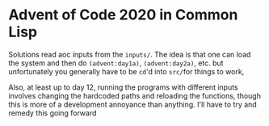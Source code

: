 Advent of Code 2020 in Common Lisp
==================================

Solutions read aoc inputs from the `inputs/`. The idea is that one can load the
system and then do `(advent:day1a)`, `(advent:day2a)`, etc. but unfortunately
you generally have to be `cd`'d into `src/`for things to work,

Also, at least up to day 12, running the programs with different inputs involves
changing the hardcoded paths and reloading the functions, though this is more of
a development annoyance than anything. I'll have to try and remedy this going
forward
